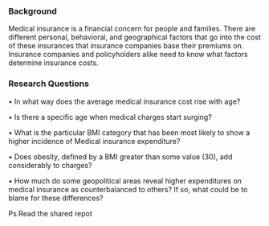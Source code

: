 
### Background
Medical insurance is a financial concern for people and families. There are different personal, behavioral, and geographical factors that go into the cost of these insurances that insurance companies base their premiums on. Insurance companies and policyholders alike need to know what factors determine insurance costs. 

### Research Questions
 
•	In what way does the average medical insurance cost rise with age?

•	Is there a specific age when medical charges start surging?

•	What is the particular BMI category that has been most likely to show a higher incidence of Medical insurance expenditure?

•	Does obesity, defined by a BMI greater than some value (30), add considerably to charges?

•	How much do some geopolitical areas reveal higher expenditures on medical insurance as counterbalanced to others? If so, what could be to blame for these differences?

Ps.Read the shared repot
